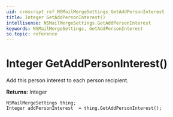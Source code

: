 ```yaml
---
uid: crmscript_ref_NSMailMergeSettings_GetAddPersonInterest
title: Integer GetAddPersonInterest()
intellisense: NSMailMergeSettings.GetAddPersonInterest
keywords: NSMailMergeSettings, GetAddPersonInterest
so.topic: reference
---
```


# Integer GetAddPersonInterest()

Add this person interest to each person recipient.

**Returns:** Integer

```crmscript
NSMailMergeSettings thing;
Integer addPersonInterest  = thing.GetAddPersonInterest();
```

